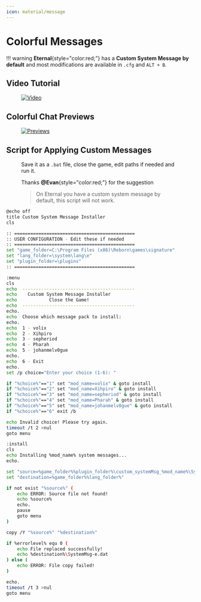 ```yaml
---
icon: material/message
---
```



# Colorful Messages

!!! warning
    **Eternal**{style="color:red;"} has a **Custom System Message by default** and most modifications are available in `.cfg` and `ALT + B`.

## Video Tutorial

<figure markdown>

[![Video](https://i.postimg.cc/hGqy179r/undefined-Imgur-1.gif)](https://postimg.cc/v43tQT2g)

</figure>

## Colorful Chat Previews

<figure markdown>

[![Previews](https://i.postimg.cc/g234jkf6/Y1-Vr-PZK-Imgur.png)](https://postimg.cc/RWVwb9CM)

</figure>

## Script for Applying Custom Messages

<figure markdown>

Save it as a `.bat` file, close the game, edit paths if needed and run it.

Thanks **@Evan**{style="color:red;"} for the suggestion

> On Eternal you have a custom system message by default, this script will not work.

</figure>
    
```bash
@echo off
title Custom System Message Installer
cls

:: =============================================
:: USER CONFIGURATION - Edit these if needed
:: =============================================
set "game_folder=C:\Program Files (x86)\Reborn\games\signature"
set "lang_folder=\system\lang\e"
set "plugin_folder=\plugins"
:: =============================================

:menu
cls
echo  ------------------------------------------
echo    Custom System Message Installer
echo            Close the Game!
echo  ------------------------------------------
echo.
echo  Choose which message pack to install:
echo.
echo  1 - volix
echo  2 - Xihpiro
echo  3 - sepheriod
echo  4 - Pharah
echo  5 - johanmelv0gue
echo.
echo  6 - Exit
echo.
set /p choice="Enter your choice (1-6): "

if "%choice%"=="1" set "mod_name=volix" & goto install
if "%choice%"=="2" set "mod_name=Xihpiro" & goto install
if "%choice%"=="3" set "mod_name=sepheriod" & goto install
if "%choice%"=="4" set "mod_name=Pharah" & goto install
if "%choice%"=="5" set "mod_name=johanmelv0gue" & goto install
if "%choice%"=="6" exit /b

echo Invalid choice! Please try again.
timeout /t 2 >nul
goto menu

:install
cls
echo Installing %mod_name% system messages...
echo.

set "source=%game_folder%%plugin_folder%\custom_systemMsg_%mod_name%\SystemMsg-e.dat"
set "destination=%game_folder%%lang_folder%"

if not exist "%source%" (
    echo ERROR: Source file not found!
    echo %source%
    echo.
    pause
    goto menu
)

copy /Y "%source%" "%destination%"

if %errorlevel% equ 0 (
    echo File replaced successfully!
    echo %destination%\SystemMsg-e.dat
) else (
    echo ERROR: File copy failed!
)

echo.
timeout /t 3 >nul
goto menu
```
